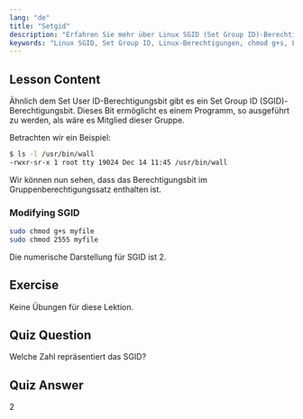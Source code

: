 ```yaml
---
lang: "de"
title: "Setgid"
description: "Erfahren Sie mehr über Linux SGID (Set Group ID)-Berechtigungen, wie sie funktionieren und wie man sie ändert. Verstehen Sie dieses entscheidende Linux-Sicherheitskonzept."
keywords: "Linux SGID, Set Group ID, Linux-Berechtigungen, chmod g+s, Linux-Sicherheit, Linux für Anfänger, Linux-Tutorial"
---
```


## Lesson Content

Ähnlich dem Set User ID-Berechtigungsbit gibt es ein Set Group ID (SGID)-Berechtigungsbit. Dieses Bit ermöglicht es einem Programm, so ausgeführt zu werden, als wäre es Mitglied dieser Gruppe.

Betrachten wir ein Beispiel:

```bash
$ ls -l /usr/bin/wall
-rwxr-sr-x 1 root tty 19024 Dec 14 11:45 /usr/bin/wall
```

Wir können nun sehen, dass das Berechtigungsbit im Gruppenberechtigungssatz enthalten ist.

### Modifying SGID

```bash
sudo chmod g+s myfile
sudo chmod 2555 myfile
```

Die numerische Darstellung für SGID ist 2.

## Exercise

Keine Übungen für diese Lektion.

## Quiz Question

Welche Zahl repräsentiert das SGID?

## Quiz Answer

2
